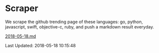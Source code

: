# Scraper

We scrape the github trending page of these languages: go, python, javascript, swift, objective-c, ruby, and push a markdown result everyday.

[2018-05-18.md](https://github.com/henson/Scraper/blob/master/2018-05-18.md)

Last Updated: 2018-05-18 10:15:48